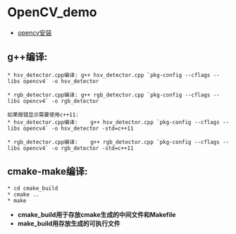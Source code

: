 # OpenCV_demo
- [opencv安装](https://github.com/xb-hub/my-study)
## g++编译:
```
* hsv_detector.cpp编译: g++ hsv_detector.cpp `pkg-config --cflags --libs opencv4` -o hsv_detector

* rgb_detector.cpp编译: g++ rgb_detector.cpp `pkg-config --cflags --libs opencv4` -o rgb_detector

如果报错显示需要使用c++11:
* hsv_detector.cpp编译:    g++ hsv_detector.cpp `pkg-config --cflags --libs opencv4` -o hsv_detector -std=c++11

* rgb_detector.cpp编译:    g++ rgb_detector.cpp `pkg-config --cflags --libs opencv4` -o rgb_detector -std=c++11
```

## cmake-make编译:
```
* cd cmake_build
* cmake ..
* make
```
- **cmake_build用于存放cmake生成的中间文件和Makefile**
- **make_build用存放生成的可执行文件**